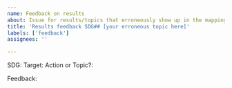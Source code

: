 ```yaml
---
name: Feedback on results
about: Issue for results/topics that erroneously show up in the mappings
title: 'Results feedback SDG## [your erroneous topic here]'
labels: ['feedback']
assignees: ''

---
```


SDG:
Target:
Action or Topic?:

Feedback:
